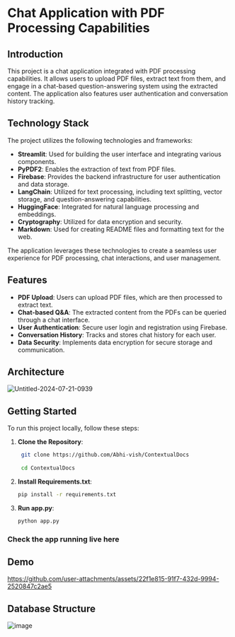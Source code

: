 # Chat Application with PDF Processing Capabilities

## Introduction

This project is a chat application integrated with PDF processing capabilities. It allows users to upload PDF files, extract text from them, and engage in a chat-based question-answering system using the extracted content. The application also features user authentication and conversation history tracking.

## Technology Stack

The project utilizes the following technologies and frameworks:

- **Streamlit**: Used for building the user interface and integrating various components.
- **PyPDF2**: Enables the extraction of text from PDF files.
- **Firebase**: Provides the backend infrastructure for user authentication and data storage.
- **LangChain**: Utilized for text processing, including text splitting, vector storage, and question-answering capabilities.
- **HuggingFace**: Integrated for natural language processing and embeddings.
- **Cryptography**: Utilized for data encryption and security.
- **Markdown**: Used for creating README files and formatting text for the web.

The application leverages these technologies to create a seamless user experience for PDF processing, chat interactions, and user management.

## Features

- **PDF Upload**: Users can upload PDF files, which are then processed to extract text.
- **Chat-based Q&A**: The extracted content from the PDFs can be queried through a chat interface.
- **User Authentication**: Secure user login and registration using Firebase.
- **Conversation History**: Tracks and stores chat history for each user.
- **Data Security**: Implements data encryption for secure storage and communication.

## Architecture
![Untitled-2024-07-21-0939](https://github.com/user-attachments/assets/7d1e7536-f030-41b4-9612-bfd23e766fe7)

## Getting Started

To run this project locally, follow these steps:

1. **Clone the Repository**:
   ```bash
    git clone https://github.com/Abhi-vish/ContextualDocs
    
    cd ContextualDocs
    ```
2. **Install Requirements.txt**:
    ```bash
    pip install -r requirements.txt
    ```

3. **Run app.py**:
    ```bash
    python app.py
    ```

### Check the app running live here


## Demo 
https://github.com/user-attachments/assets/22f1e815-91f7-432d-9994-2520847c2ae5


## Database Structure
![image](https://github.com/user-attachments/assets/2a5e26a7-8b4e-4b21-8838-da1b369395b6)



